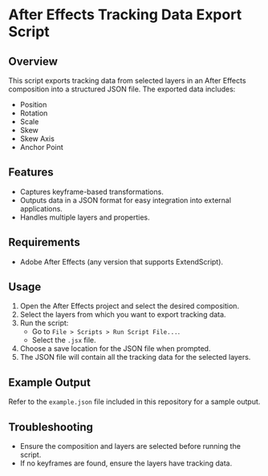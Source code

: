 # After Effects Tracking Data Export Script

## Overview
This script exports tracking data from selected layers in an After Effects composition into a structured JSON file. The exported data includes:

- Position
- Rotation
- Scale
- Skew
- Skew Axis
- Anchor Point

## Features
- Captures keyframe-based transformations.
- Outputs data in a JSON format for easy integration into external applications.
- Handles multiple layers and properties.

## Requirements
- Adobe After Effects (any version that supports ExtendScript).

## Usage
1. Open the After Effects project and select the desired composition.
2. Select the layers from which you want to export tracking data.
3. Run the script:
   - Go to `File > Scripts > Run Script File...`.
   - Select the `.jsx` file.
4. Choose a save location for the JSON file when prompted.
5. The JSON file will contain all the tracking data for the selected layers.

## Example Output
Refer to the `example.json` file included in this repository for a sample output.

## Troubleshooting
- Ensure the composition and layers are selected before running the script.
- If no keyframes are found, ensure the layers have tracking data.
